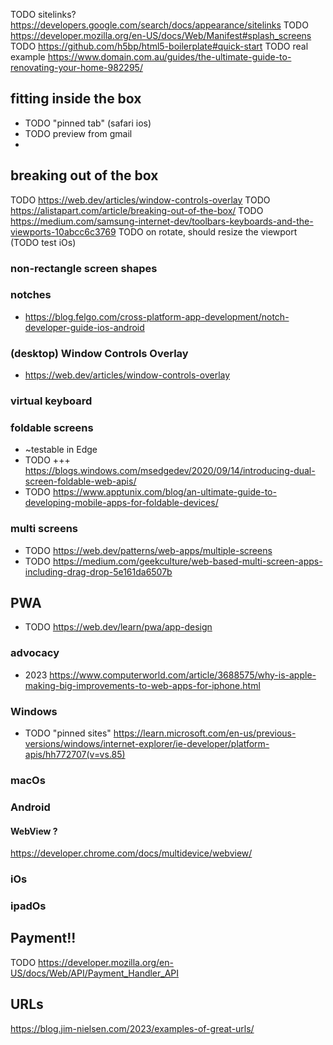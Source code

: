


TODO sitelinks? https://developers.google.com/search/docs/appearance/sitelinks
TODO https://developer.mozilla.org/en-US/docs/Web/Manifest#splash_screens
TODO https://github.com/h5bp/html5-boilerplate#quick-start
TODO real example https://www.domain.com.au/guides/the-ultimate-guide-to-renovating-your-home-982295/


## fitting inside the box

* TODO "pinned tab" (safari ios)
* TODO preview from gmail
*

## breaking out of the box

TODO https://web.dev/articles/window-controls-overlay
TODO https://alistapart.com/article/breaking-out-of-the-box/
TODO https://medium.com/samsung-internet-dev/toolbars-keyboards-and-the-viewports-10abcc6c3769
TODO on rotate, should resize the viewport (TODO test iOs)

### non-rectangle screen shapes

### notches
* https://blog.felgo.com/cross-platform-app-development/notch-developer-guide-ios-android


### (desktop) Window Controls Overlay
* https://web.dev/articles/window-controls-overlay

### virtual keyboard


### foldable screens
* ~testable in Edge
* TODO +++ https://blogs.windows.com/msedgedev/2020/09/14/introducing-dual-screen-foldable-web-apis/
* TODO https://www.apptunix.com/blog/an-ultimate-guide-to-developing-mobile-apps-for-foldable-devices/

### multi screens
* TODO https://web.dev/patterns/web-apps/multiple-screens
* TODO https://medium.com/geekculture/web-based-multi-screen-apps-including-drag-drop-5e161da6507b



## PWA
- TODO https://web.dev/learn/pwa/app-design

### advocacy
- 2023 https://www.computerworld.com/article/3688575/why-is-apple-making-big-improvements-to-web-apps-for-iphone.html

### Windows
- TODO "pinned sites" https://learn.microsoft.com/en-us/previous-versions/windows/internet-explorer/ie-developer/platform-apis/hh772707(v=vs.85)

### macOs


### Android

#### WebView ?
https://developer.chrome.com/docs/multidevice/webview/


### iOs


### ipadOs


## Payment!!
TODO https://developer.mozilla.org/en-US/docs/Web/API/Payment_Handler_API

## URLs
https://blog.jim-nielsen.com/2023/examples-of-great-urls/
